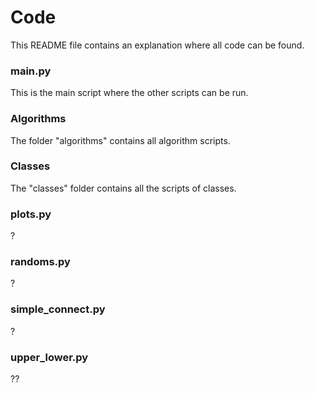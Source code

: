 # Code
This README file contains an explanation where all code can be found.

### main.py
This is the main script where the other scripts can be run. 

### Algorithms
The folder "algorithms" contains all algorithm scripts. 

### Classes
The "classes" folder contains all the scripts of classes.

### plots.py
?

### randoms.py
?

### simple_connect.py
?

### upper_lower.py
??
